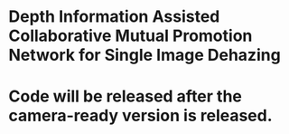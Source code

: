 # Depth Information Assisted Collaborative Mutual Promotion Network for Single Image Dehazing
# Code will be released after the camera-ready version is released.
